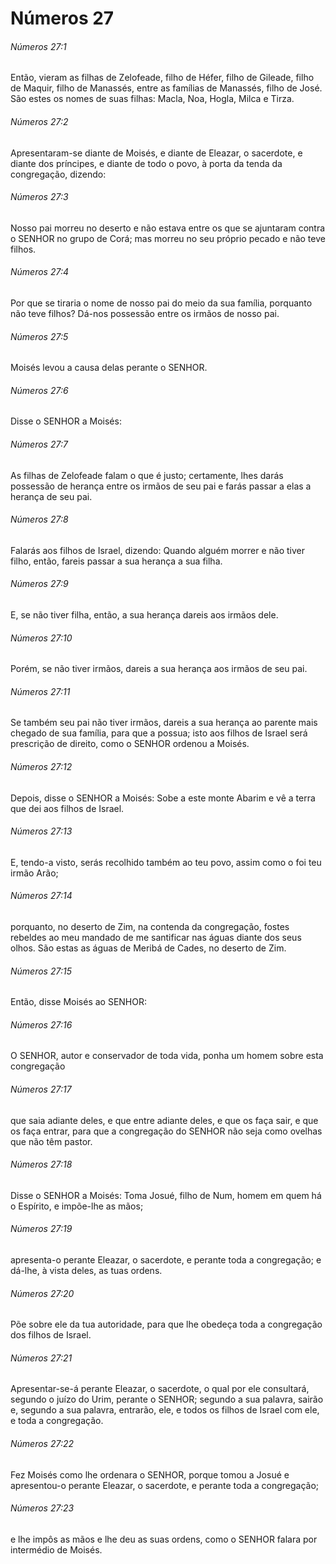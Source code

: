 # Números 27

###### Números 27:1

Então, vieram as filhas de Zelofeade, filho de Héfer, filho de Gileade, filho de Maquir, filho de Manassés, entre as famílias de Manassés, filho de José. São estes os nomes de suas filhas: Macla, Noa, Hogla, Milca e Tirza.

###### Números 27:2

Apresentaram-se diante de Moisés, e diante de Eleazar, o sacerdote, e diante dos príncipes, e diante de todo o povo, à porta da tenda da congregação, dizendo:

###### Números 27:3

Nosso pai morreu no deserto e não estava entre os que se ajuntaram contra o SENHOR no grupo de Corá; mas morreu no seu próprio pecado e não teve filhos.

###### Números 27:4

Por que se tiraria o nome de nosso pai do meio da sua família, porquanto não teve filhos? Dá-nos possessão entre os irmãos de nosso pai.

###### Números 27:5

Moisés levou a causa delas perante o SENHOR.

###### Números 27:6

Disse o SENHOR a Moisés:

###### Números 27:7

As filhas de Zelofeade falam o que é justo; certamente, lhes darás possessão de herança entre os irmãos de seu pai e farás passar a elas a herança de seu pai.

###### Números 27:8

Falarás aos filhos de Israel, dizendo: Quando alguém morrer e não tiver filho, então, fareis passar a sua herança a sua filha.

###### Números 27:9

E, se não tiver filha, então, a sua herança dareis aos irmãos dele.

###### Números 27:10

Porém, se não tiver irmãos, dareis a sua herança aos irmãos de seu pai.

###### Números 27:11

Se também seu pai não tiver irmãos, dareis a sua herança ao parente mais chegado de sua família, para que a possua; isto aos filhos de Israel será prescrição de direito, como o SENHOR ordenou a Moisés.

###### Números 27:12

Depois, disse o SENHOR a Moisés: Sobe a este monte Abarim e vê a terra que dei aos filhos de Israel.

###### Números 27:13

E, tendo-a visto, serás recolhido também ao teu povo, assim como o foi teu irmão Arão;

###### Números 27:14

porquanto, no deserto de Zim, na contenda da congregação, fostes rebeldes ao meu mandado de me santificar nas águas diante dos seus olhos. São estas as águas de Meribá de Cades, no deserto de Zim.

###### Números 27:15

Então, disse Moisés ao SENHOR:

###### Números 27:16

O SENHOR, autor e conservador de toda vida, ponha um homem sobre esta congregação

###### Números 27:17

que saia adiante deles, e que entre adiante deles, e que os faça sair, e que os faça entrar, para que a congregação do SENHOR não seja como ovelhas que não têm pastor.

###### Números 27:18

Disse o SENHOR a Moisés: Toma Josué, filho de Num, homem em quem há o Espírito, e impõe-lhe as mãos;

###### Números 27:19

apresenta-o perante Eleazar, o sacerdote, e perante toda a congregação; e dá-lhe, à vista deles, as tuas ordens.

###### Números 27:20

Põe sobre ele da tua autoridade, para que lhe obedeça toda a congregação dos filhos de Israel.

###### Números 27:21

Apresentar-se-á perante Eleazar, o sacerdote, o qual por ele consultará, segundo o juízo do Urim, perante o SENHOR; segundo a sua palavra, sairão e, segundo a sua palavra, entrarão, ele, e todos os filhos de Israel com ele, e toda a congregação.

###### Números 27:22

Fez Moisés como lhe ordenara o SENHOR, porque tomou a Josué e apresentou-o perante Eleazar, o sacerdote, e perante toda a congregação;

###### Números 27:23

e lhe impôs as mãos e lhe deu as suas ordens, como o SENHOR falara por intermédio de Moisés.

